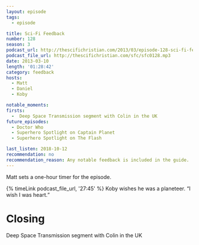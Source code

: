 ```yaml
---
layout: episode
tags:
  - episode

title: Sci-Fi Feedback
number: 128
season: 3
podcast_url: http://thescifichristian.com/2013/03/episode-128-sci-fi-feedback/
podcast_file_url: http://thescifichristian.com/sfc/sfc0128.mp3
date: 2013-03-10
length: '01:28:42'
category: feedback
hosts:
  - Matt
  - Daniel
  - Koby

notable_moments:
firsts:
  -  Deep Space Transmission segment with Colin in the UK 
future_episodes:
  - Doctor Who
  - Superhero Spotlight on Captain Planet
  - Superhero Spotlight on The Flash 

last_listen: 2018-10-12
recommendation: no
recommendation_reason: Any notable feedback is included in the guide.
---
```

Matt sets a one-hour timer for the episode. 

<div class="quote">
  {% timeLink podcast_file_url, '27:45' %}
  <span class="quote-context is-size-6">Koby wishes he was a planeteer.</span>
  <q class="koby">I wish I was heart.</q>
</div>



# Closing

Deep Space Transmission segment with Colin in the UK